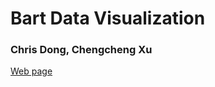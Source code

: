 # Bart Data Visualization

### Chris Dong, Chengcheng Xu

[Web page](https://dongchris.github.io/bart-data-visualization/)